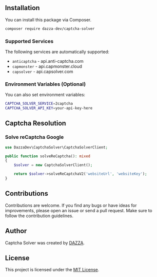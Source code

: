## Installation

You can install this package via Composer.

```bash
composer require dazza-dev/captcha-solver
```

### Supported Services

The following services are automatically supported:

- `anticaptcha` - api.anti-captcha.com
- `capmonster` - api.capmonster.cloud
- `capsolver` - api.capsolver.com

### Environment Variables (Optional)

You can also set environment variables:

```bash
CAPTCHA_SOLVER_SERVICE=2captcha
CAPTCHA_SOLVER_API_KEY=your-api-key-here
```

## Captcha Resolution

### Solve reCaptcha Google

```php
use DazzaDev\CaptchaSolver\CaptchaSolverClient;

public function solveReCaptcha(): mixed
{
    $solver = new CaptchaSolverClient();

    return $solver->solveReCaptchaV2('websiteUrl', 'websiteKey');
}
```

## Contributions

Contributions are welcome. If you find any bugs or have ideas for improvements, please open an issue or send a pull request. Make sure to follow the contribution guidelines.

## Author

Captcha Solver was created by [DAZZA](https://github.com/dazza-dev).

## License

This project is licensed under the [MIT License](https://opensource.org/licenses/MIT).
